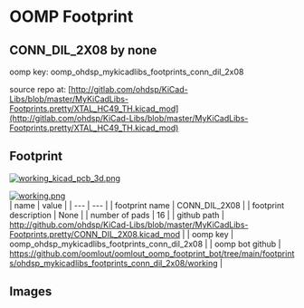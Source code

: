 # OOMP Footprint  
## CONN_DIL_2X08  by none  
  
oomp key: oomp_ohdsp_mykicadlibs_footprints_conn_dil_2x08  
  
source repo at: [http://gitlab.com/ohdsp/KiCad-Libs/blob/master/MyKiCadLibs-Footprints.pretty/XTAL_HC49_TH.kicad_mod](http://gitlab.com/ohdsp/KiCad-Libs/blob/master/MyKiCadLibs-Footprints.pretty/XTAL_HC49_TH.kicad_mod)  
## Footprint  
  
[![working_kicad_pcb_3d.png](working_kicad_pcb_3d_600.png)](working_kicad_pcb_3d.png)  
  
[![working.png](working_600.png)](working.png)  
| name | value | 
| --- | --- | 
| footprint name | CONN_DIL_2X08 | 
| footprint description | None | 
| number of pads | 16 | 
| github path | http://github.com/ohdsp/KiCad-Libs/blob/master/MyKiCadLibs-Footprints.pretty/CONN_DIL_2X08.kicad_mod | 
| oomp key | oomp_ohdsp_mykicadlibs_footprints_conn_dil_2x08 | 
| oomp bot github | https://github.com/oomlout/oomlout_oomp_footprint_bot/tree/main/footprints/ohdsp_mykicadlibs_footprints_conn_dil_2x08/working | 
## Images  
